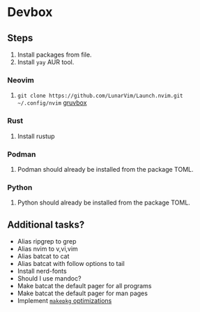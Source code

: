 # Devbox

## Steps

1. Install packages from file.
1. Install `yay` AUR tool.

### Neovim

1. `git clone https://github.com/LunarVim/Launch.nvim.git ~/.config/nvim`
[gruvbox](https://github.com/ellisonleao/gruvbox.nvim)

### Rust

1. Install rustup

### Podman

1. Podman should already be installed from the package TOML.

### Python

1. Python should already be installed from the package TOML.

## Additional tasks?

- Alias ripgrep to grep
- Alias nvim to v,vi,vim
- Alias batcat to cat
- Alias batcat with follow options to tail
- Install nerd-fonts
- Should I use mandoc?
- Make batcat the default pager for all programs
- Make batcat the default pager for man pages
- Implement [`makepkg` optimizations](https://wiki.archlinux.org/title/Makepkg#Optimization)